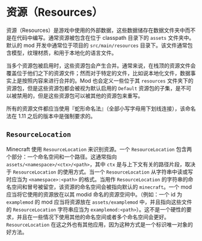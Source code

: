 # 资源（Resources）

资源（Resources）是游戏中使用的外部数据，这些数据储存在数据文件夹中而不是在代码中编写。通常资源被包含在位于 classpath 目录下的 `assets` 文件夹中。默认的 mod 开发中通常位于项目的 `src/main/resources` 目录下。该文件通常包含模型，纹理材质，和用于本地化的语言文件。

当多个资源包被启用时，这些资源包会产生合并。通常来说，在栈顶的资源文件会覆盖位于他们之下的资源文件；然而对于特定的文件，比如说本地化文件，数据事实上是按照内容来进行合并的。Mod 也会定义一些位于其 `resources` 文件夹下的资源包，但是这些资源包都会被视为默认启用的 `Default` 资源包的子集，是不可以被禁用的，但是这些资源包可以被其他的资源包来重写。

所有的资源文件都应当使用『蛇形命名法』（全部小写字母用下划线连接），该命名法在 1.11 之后的版本中是强制要求的。

## `ResourceLocation`

Minecraft 使用 `ResourceLocation` 来识别资源。一个 `ResourceLocation` 包含两个部分：一个命名空间和一个路径。这通常指向 `assets/<namespace>/<ctx>/<path>`，其中 `ctx` 是与上下文有关的路径片段，取决于 `ResourceLocation` 的使用方式。当一个 `ResourceLocation` 从字符串中读或写时应当为 `<namespace>:<path>` 的格式。当用作 `ResourceLocation` 的字符串的命名空间和冒号被留空，该资源的命名空间会被指向默认的 `minecraft`。一个 mod 应当将它使用的资源放在以其 modid 命名的资源空间中。（例如：一个 id 为 `examplemod` 的 mod 应当将资源放在 `assets/examplemod` 中，并且指向这些文件的 `ResourceLocation` 字符串应当为 `examplemod:<path>`）。这不是一个硬性的要求，并且在一些情况下使用其他的命名空间或者多个命名空间会更好。`ResourceLocation` 在这之外也有其他应用，因为这种方式是一个标识唯一对象的好方法。